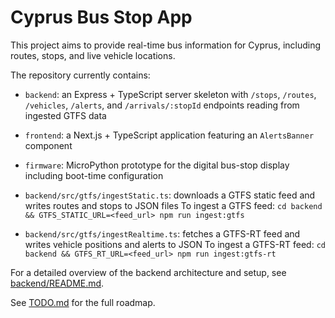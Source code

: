 # Cyprus Bus Stop App

This project aims to provide real-time bus information for Cyprus, including routes, stops, and live vehicle locations.

The repository currently contains:

- `backend`: an Express + TypeScript server skeleton with `/stops`, `/routes`, `/vehicles`, `/alerts`, and `/arrivals/:stopId` endpoints reading from ingested GTFS data
- `frontend`: a Next.js + TypeScript application featuring an `AlertsBanner` component
- `firmware`: MicroPython prototype for the digital bus-stop display including boot-time configuration

- `backend/src/gtfs/ingestStatic.ts`: downloads a GTFS static feed and writes routes and stops to JSON files
  To ingest a GTFS feed: `cd backend && GTFS_STATIC_URL=<feed_url> npm run ingest:gtfs`

- `backend/src/gtfs/ingestRealtime.ts`: fetches a GTFS-RT feed and writes vehicle positions and alerts to JSON
  To ingest a GTFS-RT feed: `cd backend && GTFS_RT_URL=<feed_url> npm run ingest:gtfs-rt`

For a detailed overview of the backend architecture and setup, see
[backend/README.md](backend/README.md).

See [TODO.md](TODO.md) for the full roadmap.
